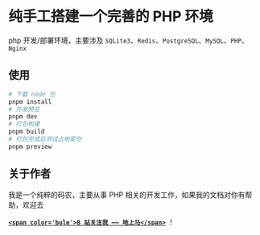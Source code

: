# 纯手工搭建一个完善的 PHP 环境

php 开发/部署环境，主要涉及 `SQLite3`、`Redis`、`PostgreSQL`、`MySQL`、`PHP`、`Nginx`

## 使用

```bash
# 下载 node 包
pnpm install
# 开发预览
pnpm dev
# 打包构建
pnpm build
# 打包完成后测试占地爱你
pnpm preview
```

## 关于作者

我是一个纯粹的码农，主要从事 PHP 相关的开发工作，如果我的文档对你有帮助，欢迎去

[**`<span color='bule'>B 站关注我 —— 地上马</span>`**](https://space.bilibili.com/473623415) ！
